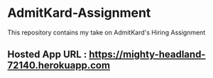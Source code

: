 # AdmitKard-Assignment
This repository contains my take on AdmitKard's Hiring Assignment

## Hosted App URL : https://mighty-headland-72140.herokuapp.com

